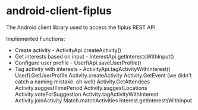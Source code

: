 android-client-fiplus
=====================

The Android client library used to access the fiplus REST API

Implemented Functions:
* Create activity - ActivityApi.createActivity()
* Get interests based on input - InterestApi.getInterestsWithInput()
* Configure user profile - UserfiApi.saveUserProfile()
* Tag activity with interests - ActivityApi.tagActivityWithInterest()
Userfi.GetUserProfile
Activity.createActivity
Activity.GetEvent (we didn't catch a naming mistake. oh well)
Activity.GetAttendees
Activity.suggestTimePeriod
Activity.suggestLocations
Activity.voteForSuggestion
Activity.tagActivityWithInterest
Activity.joinActivity
Match.matchActivities
Interest.getInterestsWithInput

